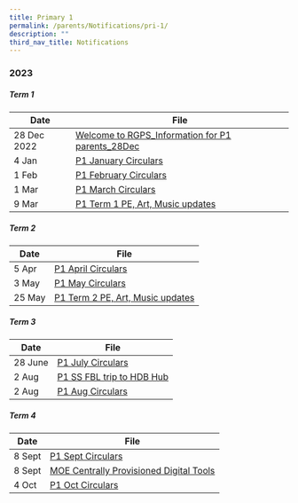```yaml
---
title: Primary 1
permalink: /parents/Notifications/pri-1/
description: ""
third_nav_title: Notifications
---
```

### **2023**

##### Term 1

| Date| File | 
| -------- | -------- | 
| 28 Dec 2022| [Welcome to RGPS_Information for P1 parents_28Dec](/files/Notification%202023/P1/Welcome%20to%20RGPS_Information%20for%20P1%20parents_28Dec.pdf)|
|4 Jan|[P1 January Circulars](/files/Notification%202023/P1/rgps_n23_p1_003_p1%20january%20circulars.pdf)|
|1 Feb|[P1 February Circulars](/files/Notification%202023/P1/RGPS_N23_P1_006_P1%20February%20Circulars.pdf)|
|1 Mar|[P1 March Circulars](/files/Notification%202023/P1/RGPS_N23_P1_008_P1%20March%20Circulars.pdf)|
|9 Mar|[P1 Term 1 PE, Art, Music updates](/files/Notification%202023/P1/Term%201%20P1%20Update.pdf)|

##### Term 2

| Date| File | 
| -------- | -------- | 
|5 Apr|[P1 April Circulars](/files/Notification%202023/P1/rgps_n23_p1_012_p1%20april%20circulars.pdf)|
|3 May|[P1 May Circulars](/files/Notification%202023/P1/rgps_n23_p1_013_p1%20may%20circulars.pdf)|
|25 May|[P1 Term 2 PE, Art, Music updates](/files/Notification%202023/P1/p1%20pam%20updates%20term%202.pdf)|

##### Term 3

| Date| File | 
| -------- | -------- | 
|28 June|[P1 July Circulars](/files/Notification%202023/P1/rgps_n23_p1_015.pdf)|
|2 Aug|[P1 SS FBL trip to HDB Hub](/files/Notification%202023/P1/p1%20ss%20fbl%20to%20hdb%20hub.pdf)
|2 Aug|[P1 Aug Circulars](/files/Notification%202023/P1/rgps_n23_p1_017.pdf)|

##### Term 4

| Date| File | 
| -------- | -------- | 
|8 Sept|[P1 Sept Circulars](/files/Notification%202023/P1/rgps_n23_p1_023.pdf)|
|8 Sept|[MOE Centrally Provisioned Digital Tools](/files/Notification%202023/P1/attachment%20for_rgpsn23p1020_moe's%20centrally%20provisioned%20digital%20tools.pdf)|
|4 Oct|[P1 Oct Circulars](/files/Notification%202023/P1/rgps_n23_p1_024.pdf)
